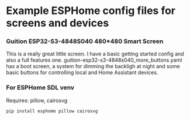 # Example ESPHome config files for screens and devices

### Guition ESP32-S3-4848S040 480*480 Smart Screen

This is a really great little screen. I have a basic getting started config and also a full features one. guition-esp32-s3-4848s040_more_buttons.yaml has a boot screen, a system for dimming the backligh at night and some basic buttons for controlling local and Home Assistant devices.

### For ESPHome SDL venv

Requires: pillow, cairosvg

`pip install esphome pillow cairosvg`
